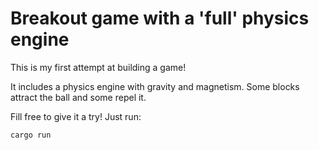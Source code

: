 # Breakout game with a 'full' physics engine

This is my first attempt at building a game!

It includes a physics engine with gravity and magnetism. Some blocks attract the ball and some repel it. 

Fill free to give it a try! Just run:
```rust
cargo run
```

